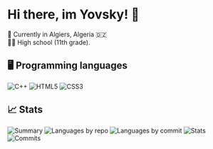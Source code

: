 # Hi there, im Yovsky! 👋
📍 Currently in Algiers, Algeria 🇩🇿          
🧑‍🎓 High school (11th grade).
## 🖥️ Programming languages
![C++](https://img.shields.io/badge/C++-00599C?style=flat&logo=c%2B%2B&logoColor=white)
![HTML5](https://img.shields.io/badge/HTML5-E34F26?style=flat&logo=html5&logoColor=white)
![CSS3](https://img.shields.io/badge/CSS3-1572B6?style=flat&logo=css&logoColor=white)

## 📈 Stats
![Summary](http://github-profile-summary-cards.vercel.app/api/cards/profile-details?username=Yovsky&theme=algolia)
![Languages by repo](http://github-profile-summary-cards.vercel.app/api/cards/repos-per-language?username=Yovsky&theme=algolia)
![Languages by commit](http://github-profile-summary-cards.vercel.app/api/cards/most-commit-language?username=Yovsky&theme=algolia)
![Stats](http://github-profile-summary-cards.vercel.app/api/cards/stats?username=Yovsky&theme=algolia)
![Commits](http://github-profile-summary-cards.vercel.app/api/cards/productive-time?username=Yovsky&theme=algolia&utcOffset=8)
<!--
**Yovsky/Yovsky** is a ✨ _special_ ✨ repository because its `README.md` (this file) appears on your GitHub profile.

Here are some ideas to get you started:

- 🔭 I’m currently working on ...
- 🌱 I’m currently learning ...
- 👯 I’m looking to collaborate on ...
- 🤔 I’m looking for help with ...
- 💬 Ask me about ...
- 📫 How to reach me: ...
- 😄 Pronouns: ...
- ⚡ Fun fact: ...
-->
